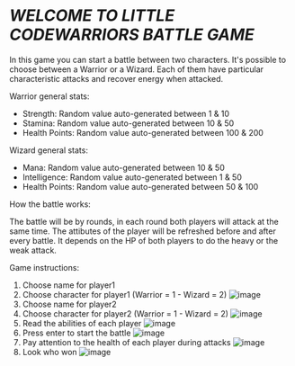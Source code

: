 <h1><em>WELCOME TO LITTLE CODEWARRIORS BATTLE GAME</em></h1>

In this game you can start a battle between two characters. 
It's possible to choose between a Warrior or a Wizard. 
Each of them have particular characteristic attacks and recover energy when attacked.



Warrior general stats:
- Strength: Random value auto-generated between 1 & 10
- Stamina: Random value auto-generated between 10 & 50
- Health Points: Random value auto-generated between 100 & 200


Wizard general stats:

- Mana: Random value auto-generated between 10 & 50
- Intelligence: Random value auto-generated between 1 & 50
- Health Points: Random value auto-generated between 50 & 100



How the battle works:

The battle will be by rounds, in each round both players will attack at the same time. 
The attibutes of the player will be refreshed before and after every battle.
It depends on the HP of both players to do the heavy or the weak attack.



Game instructions:

1) Choose name for player1
2) Choose character for player1 (Warrior = 1 - Wizard = 2)
![image](https://user-images.githubusercontent.com/116492086/214617439-d7ec042b-d2bd-4da3-b00e-67aa990a0969.png)
3) Choose name for player2
4) Choose character for player2 (Warrior = 1 - Wizard = 2)
![image](https://user-images.githubusercontent.com/116492086/214617685-fc16eead-0eda-4509-9634-9334b5c719dc.png)
5) Read the abilities of each player
![image](https://user-images.githubusercontent.com/116492086/214617855-31fdd794-63ba-4059-bc43-3d725bf7e0d5.png)
6) Press enter to start the battle
![image](https://user-images.githubusercontent.com/116492086/214618094-2323ed30-f471-4b48-ae5e-685120e04a4b.png)
7) Pay attention to the health of each player during attacks
![image](https://user-images.githubusercontent.com/116492086/214618682-7e768328-09be-4e1e-9c00-92ff96573842.png)
8) Look who won
![image](https://user-images.githubusercontent.com/116492086/214618918-ad72652a-7d23-4ffc-b09c-1f4d6bb4d1c1.png)


